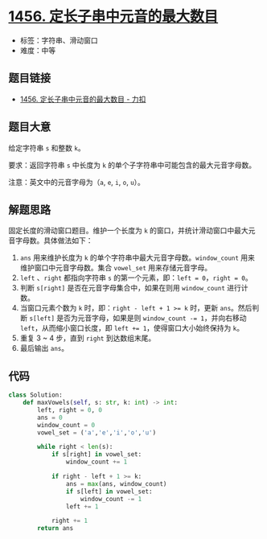 # [1456. 定长子串中元音的最大数目](https://leetcode.cn/problems/maximum-number-of-vowels-in-a-substring-of-given-length/)

- 标签：字符串、滑动窗口
- 难度：中等

## 题目链接

- [1456. 定长子串中元音的最大数目 - 力扣](https://leetcode.cn/problems/maximum-number-of-vowels-in-a-substring-of-given-length/)

## 题目大意

给定字符串 `s` 和整数 `k`。

要求：返回字符串 `s` 中长度为 `k` 的单个子字符串中可能包含的最大元音字母数。

注意：英文中的元音字母为（`a`, `e`, `i`, `o`, `u`）。

## 解题思路

固定长度的滑动窗口题目。维护一个长度为 `k` 的窗口，并统计滑动窗口中最大元音字母数。具体做法如下：

1. `ans` 用来维护长度为 `k` 的单个字符串中最大元音字母数。`window_count` 用来维护窗口中元音字母数。集合 `vowel_set` 用来存储元音字母。
2. `left` 、`right` 都指向字符串 `s` 的第一个元素，即：`left = 0`，`right = 0`。
3. 判断 `s[right]` 是否在元音字母集合中，如果在则用 `window_count` 进行计数。
4. 当窗口元素个数为 `k` 时，即：`right - left + 1 >= k` 时，更新 `ans`。然后判断 `s[left]` 是否为元音字母，如果是则 `window_count -= 1`，并向右移动 `left`，从而缩小窗口长度，即 `left += 1`，使得窗口大小始终保持为 `k`。
5. 重复 3 ~ 4 步，直到 `right` 到达数组末尾。
6. 最后输出 `ans`。

## 代码

```python
class Solution:
    def maxVowels(self, s: str, k: int) -> int:
        left, right = 0, 0
        ans = 0
        window_count = 0
        vowel_set = ('a','e','i','o','u')

        while right < len(s):
            if s[right] in vowel_set:
                window_count += 1

            if right - left + 1 >= k:
                ans = max(ans, window_count)
                if s[left] in vowel_set:
                    window_count -= 1
                left += 1

            right += 1
        return ans
```

